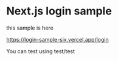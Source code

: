 # Next.js login sample

this sample is here

https://login-sample-six.vercel.app/login


You can test using test/test
